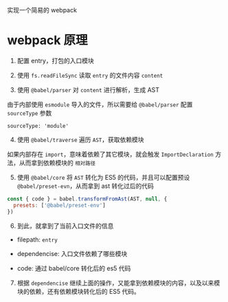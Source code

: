 实现一个简易的 webpack

# webpack 原理

1. 配置 entry，打包的入口模块

2. 使用 `fs.readFileSync` 读取 `entry` 的文件内容 `content`

3. 使用 `@babel/parser` 对 `content` 进行解析，生成 AST

  由于内部使用 `esmodule` 导入的文件，所以需要给 `@babel/parser` 配置 `sourceType` 参数

  `sourceType: 'module'`

4. 使用 `@babel/traverse` 遍历 `AST`，获取依赖模块

  如果内部存在 `import`，意味着依赖了其它模块，就会触发 `ImportDeclaration` 方法，从而拿到依赖模块的 `相对路径`

5. 使用 `@babel/core` 将 `AST` 转化为 ES5 的代码，并且可以配置预设 `@babel/preset-evn`，从而拿到 ast 转化过后的代码

```js
const { code } = babel.transformFromAst(AST, null, {
  presets: ['@babel/preset-env']
})
```

6. 到此，就拿到了当前入口文件的信息

- filepath: `entry`

- dependencise: 入口文件依赖了哪些模块

- code: 通过 babel/core 转化后的 es5 代码

7. 根据 `dependencise` 继续上面的操作，又能拿到依赖模块的内容，以及以来模块的依赖，还有依赖模块转化后的 ES5 代码。

